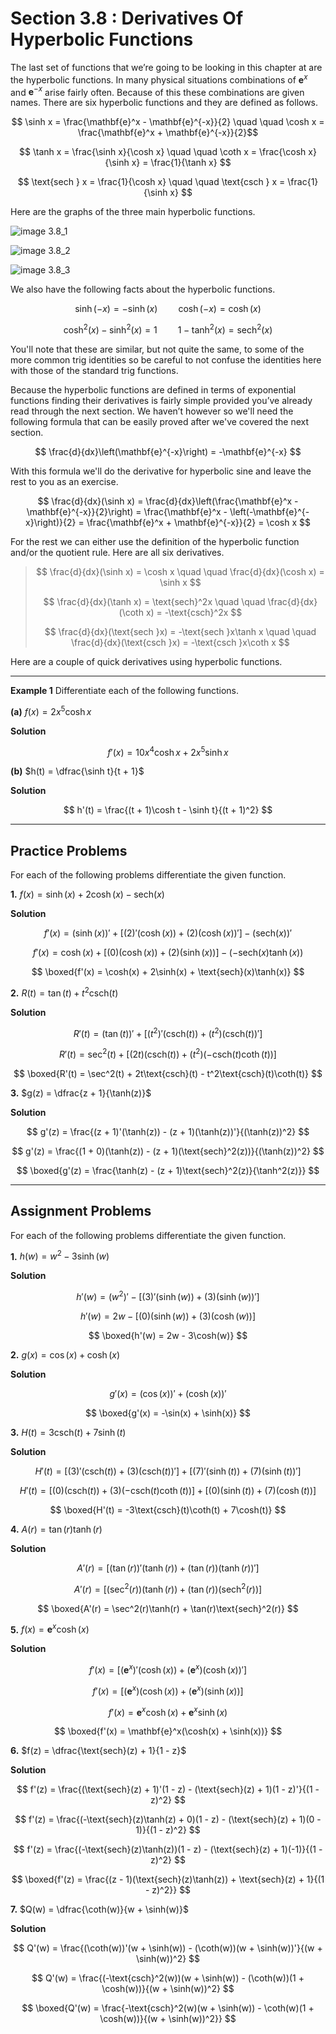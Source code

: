 # Section 3.8 : Derivatives Of Hyperbolic Functions

The last set of functions that we’re going to be looking in this chapter at are
the hyperbolic functions. In many physical situations combinations of
$\mathbf{e}^x$ and $\mathbf{e}^{-x}$ arise fairly often. Because of this these
combinations are given names. There are six hyperbolic functions and they are
defined as follows.

$$ \sinh x = \frac{\mathbf{e}^x - \mathbf{e}^{-x}}{2} \quad \quad \cosh x = \frac{\mathbf{e}^x + \mathbf{e}^{-x}}{2}$$

$$ \tanh x = \frac{\sinh x}{\cosh x} \quad \quad \coth x = \frac{\cosh x}{\sinh x} = \frac{1}{\tanh x} $$

$$ \text{sech } x = \frac{1}{\cosh x} \quad \quad \text{csch } x = \frac{1}{\sinh x} $$

Here are the graphs of the three main hyperbolic functions.

![image 3.8_1](./3.8_1.png)

![image 3.8_2](./3.8_2.png)

![image 3.8_3](./3.8_3.png)

We also have the following facts about the hyperbolic functions.

$$ \sinh(-x) = -\sinh(x) \quad \quad \cosh(-x) = \cosh(x) $$

$$ \cosh^2(x) - \sinh^2(x) = 1 \quad \quad 1 - \tanh^2(x) = \text{sech}^2(x) $$

You'll note that these are similar, but not quite the same, to some of the more
common trig identities so be careful to not confuse the identities here with
those of the standard trig functions.

Because the hyperbolic functions are defined in terms of exponential functions
finding their derivatives is fairly simple provided you’ve already read through
the next section. We haven’t however so we'll need the following formula that
can be easily proved after we've covered the next section.

$$ \frac{d}{dx}\left(\mathbf{e}^{-x}\right) = -\mathbf{e}^{-x} $$

With this formula we'll do the derivative for hyperbolic sine and leave the rest
to you as an exercise.

$$ \frac{d}{dx}(\sinh x) = \frac{d}{dx}\left(\frac{\mathbf{e}^x - \mathbf{e}^{-x}}{2}\right) = \frac{\mathbf{e}^x - \left(-\mathbf{e}^{-x}\right)}{2} = \frac{\mathbf{e}^x + \mathbf{e}^{-x}}{2} = \cosh x $$

For the rest we can either use the definition of the hyperbolic function and/or
the quotient rule. Here are all six derivatives.

> $$ \frac{d}{dx}(\sinh x) = \cosh x \quad \quad \frac{d}{dx}(\cosh x) = \sinh x $$
>
> $$ \frac{d}{dx}(\tanh x) = \text{sech}^2x \quad \quad \frac{d}{dx}(\coth x) = -\text{csch}^2x $$
>
> $$ \frac{d}{dx}(\text{sech }x) = -\text{sech }x\tanh x \quad \quad \frac{d}{dx}(\text{csch }x) = -\text{csch }x\coth x $$

Here are a couple of quick derivatives using hyperbolic functions.

---

**Example 1** Differentiate each of the following functions.

**(a)** $f(x) = 2x^5\cosh x$

**Solution**

$$ f'(x) = 10x^4\cosh x + 2x^5\sinh x $$

**(b)** $h(t) = \dfrac{\sinh t}{t + 1}$

**Solution**

$$ h'(t) = \frac{(t + 1)\cosh t - \sinh t}{(t + 1)^2} $$

---

## Practice Problems

For each of the following problems differentiate the given function.

**1.** $f(x) = \sinh(x) + 2\cosh(x) - \text{sech}(x)$

**Solution**

$$ f'(x) = (\sinh(x))' + \left[(2)'(\cosh(x)) + (2)(\cosh(x))'\right] - (\text{sech}(x))' $$

$$ f'(x) = \cosh(x) + \left[(0)(\cosh(x)) + (2)(\sinh(x))\right] - (-\text{sech}(x)\tanh(x)) $$

$$ \boxed{f'(x) = \cosh(x) + 2\sinh(x) + \text{sech}(x)\tanh(x)} $$

**2.** $R(t) = \tan(t) + t^2\text{csch}(t)$

**Solution**

$$ R'(t) = (\tan(t))' + \left[(t^2)'(\text{csch}(t)) + (t^2)(\text{csch}(t))'\right] $$

$$ R'(t) = \sec^2(t) + \left[(2t)(\text{csch}(t)) + (t^2)(-\text{csch}(t)\coth(t))\right] $$

$$ \boxed{R'(t) = \sec^2(t) + 2t\text{csch}(t) - t^2\text{csch}(t)\coth(t)} $$

**3.** $g(z) = \dfrac{z + 1}{\tanh(z)}$

**Solution**

$$ g'(z) = \frac{(z + 1)'(\tanh(z)) - (z + 1)(\tanh(z))'}{(\tanh(z))^2} $$

$$ g'(z) = \frac{(1 + 0)(\tanh(z)) - (z + 1)(\text{sech}^2(z))}{(\tanh(z))^2} $$

$$ \boxed{g'(z) = \frac{\tanh(z) - (z + 1)\text{sech}^2(z)}{\tanh^2(z)}} $$

---

## Assignment Problems

For each of the following problems differentiate the given function.

**1.** $h(w) = w^2 - 3\sinh(w)$

**Solution**

$$ h'(w) = (w^2)' - \left[(3)'(\sinh(w)) + (3)(\sinh(w))'\right] $$

$$ h'(w) = 2w - \left[(0)(\sinh(w)) + (3)(\cosh(w))\right] $$

$$ \boxed{h'(w) = 2w -  3\cosh(w)} $$

**2.** $g(x) = \cos(x) + \cosh(x)$

**Solution**

$$ g'(x) = (\cos(x))' + (\cosh(x))' $$

$$ \boxed{g'(x) = -\sin(x) + \sinh(x)} $$

**3.** $H(t) = 3\text{csch}(t) + 7\sinh(t)$

**Solution**

$$ H'(t) = \left[(3)'(\text{csch}(t)) + (3)(\text{csch}(t))'\right] + \left[(7)'(\sinh(t)) + (7)(\sinh(t))'\right] $$

$$ H'(t) = \left[(0)(\text{csch}(t)) + (3)(-\text{csch}(t)\coth(t))\right] + \left[(0)(\sinh(t)) + (7)(\cosh(t))\right] $$

$$ \boxed{H'(t) = -3\text{csch}(t)\coth(t) + 7\cosh(t)} $$

**4.** $A(r) = \tan(r)\tanh(r)$

**Solution**

$$ A'(r) = \left[(\tan(r))'(\tanh(r)) + (\tan(r))(\tanh(r))'\right] $$

$$ A'(r) = \left[(\sec^2(r))(\tanh(r)) + (\tan(r))(\text{sech}^2(r))\right] $$

$$ \boxed{A'(r) = \sec^2(r)\tanh(r) + \tan(r)\text{sech}^2(r)} $$

**5.** $f(x) = \mathbf{e}^x\cosh(x)$

**Solution**

$$ f'(x) = \left[(\mathbf{e}^x)'(\cosh(x)) + (\mathbf{e}^x)(\cosh(x))'\right] $$

$$ f'(x) = \left[(\mathbf{e}^x)(\cosh(x)) + (\mathbf{e}^x)(\sinh(x))\right] $$

$$ f'(x) = \mathbf{e}^x\cosh(x) + \mathbf{e}^x\sinh(x) $$

$$ \boxed{f'(x) = \mathbf{e}^x(\cosh(x) + \sinh(x))} $$

**6.** $f(z) = \dfrac{\text{sech}(z) + 1}{1 - z}$

**Solution**

$$ f'(z) = \frac{(\text{sech}(z) + 1)'(1 - z) - (\text{sech}(z) + 1)(1 - z)'}{(1 - z)^2} $$

$$ f'(z) = \frac{(-\text{sech}(z)\tanh(z) + 0)(1 - z) - (\text{sech}(z) + 1)(0 - 1)}{(1 - z)^2} $$

$$ f'(z) = \frac{(-\text{sech}(z)\tanh(z))(1 - z) - (\text{sech}(z) + 1)(-1)}{(1 - z)^2} $$

$$ \boxed{f'(z) = \frac{(z - 1)(\text{sech}(z)\tanh(z)) + \text{sech}(z) + 1}{(1 - z)^2}} $$

**7.** $Q(w) = \dfrac{\coth(w)}{w + \sinh(w)}$

**Solution**

$$ Q'(w) = \frac{(\coth(w))'(w + \sinh(w)) - (\coth(w))(w + \sinh(w))'}{(w + \sinh(w))^2} $$

$$ Q'(w) = \frac{(-\text{csch}^2(w))(w + \sinh(w)) - (\coth(w))(1 + \cosh(w))}{(w + \sinh(w))^2} $$

$$ \boxed{Q'(w) = \frac{-\text{csch}^2(w)(w + \sinh(w)) - \coth(w)(1 + \cosh(w))}{(w + \sinh(w))^2}} $$
